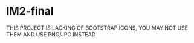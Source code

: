 # IM2-final

THIS PROJECT IS LACKING OF BOOTSTRAP ICONS, YOU MAY NOT USE THEM AND USE PNG/JPG INSTEAD 
